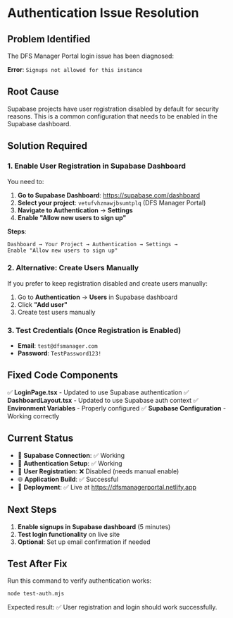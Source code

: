 # Authentication Issue Resolution

## Problem Identified
The DFS Manager Portal login issue has been diagnosed:

**Error**: `Signups not allowed for this instance`

## Root Cause
Supabase projects have user registration disabled by default for security reasons. This is a common configuration that needs to be enabled in the Supabase dashboard.

## Solution Required

### 1. Enable User Registration in Supabase Dashboard

You need to:

1. **Go to Supabase Dashboard**: https://supabase.com/dashboard
2. **Select your project**: `vetufvhzmawjbsumtplq` (DFS Manager Portal)
3. **Navigate to Authentication** → **Settings**
4. **Enable "Allow new users to sign up"**

**Steps**:
```
Dashboard → Your Project → Authentication → Settings → 
Enable "Allow new users to sign up"
```

### 2. Alternative: Create Users Manually

If you prefer to keep registration disabled and create users manually:

1. Go to **Authentication** → **Users** in Supabase dashboard
2. Click **"Add user"**
3. Create test users manually

### 3. Test Credentials (Once Registration is Enabled)

- **Email**: `test@dfsmanager.com`
- **Password**: `TestPassword123!`

## Fixed Code Components

✅ **LoginPage.tsx** - Updated to use Supabase authentication
✅ **DashboardLayout.tsx** - Updated to use Supabase auth context
✅ **Environment Variables** - Properly configured
✅ **Supabase Configuration** - Working correctly

## Current Status

- 🔗 **Supabase Connection**: ✅ Working
- 🔐 **Authentication Setup**: ✅ Working
- 📝 **User Registration**: ❌ Disabled (needs manual enable)
- 🌐 **Application Build**: ✅ Successful
- 🚀 **Deployment**: ✅ Live at https://dfsmanagerportal.netlify.app

## Next Steps

1. **Enable signups in Supabase dashboard** (5 minutes)
2. **Test login functionality** on live site
3. **Optional**: Set up email confirmation if needed

## Test After Fix

Run this command to verify authentication works:
```bash
node test-auth.mjs
```

Expected result: ✅ User registration and login should work successfully.
